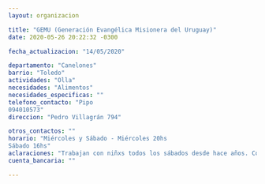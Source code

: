 ```yaml
---
layout: organizacion

title: "GEMU (Generación Evangélica Misionera del Uruguay)"
date: 2020-05-26 20:22:32 -0300

fecha_actualizacion: "14/05/2020"

departamento: "Canelones"
barrio: "Toledo"
actividades: "Olla"
necesidades: "Alimentos"
necesidades_especificas: ""
telefono_contacto: "Pipo
094010573"
direccion: "Pedro Villagrán 794"

otros_contactos: ""
horario: "Miércoles y Sábado - Miércoles 20hs
Sábado 16hs"
aclaraciones: "Trabajan con niñxs todos los sábados desde hace años. Comienzan a hacer vianda para los niñxs y se suman varias personas del barrio. Ponen de su bolsillo. Tienen un centro de rehabilitación. "
cuenta_bancaria: ""

---
```

